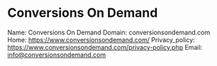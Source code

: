 
# Conversions On Demand

Name: Conversions On Demand
Domain: conversionsondemand.com
Home: https://www.conversionsondemand.com/
Privacy_policy: https://www.conversionsondemand.com/privacy-policy.php
Email: info@conversionsondemand.com
